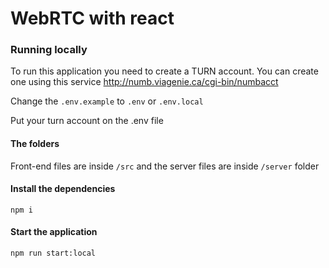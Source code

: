 # WebRTC with react

### Running locally

To run this application you need to create a TURN account. You can create one using this service http://numb.viagenie.ca/cgi-bin/numbacct

Change the `.env.example` to `.env` or `.env.local`

Put your turn account on the .env file

#### The folders

Front-end files are inside `/src` and the server files are inside `/server` folder

#### Install the dependencies

```shell
npm i
```

#### Start the application

```shell
npm run start:local
```
